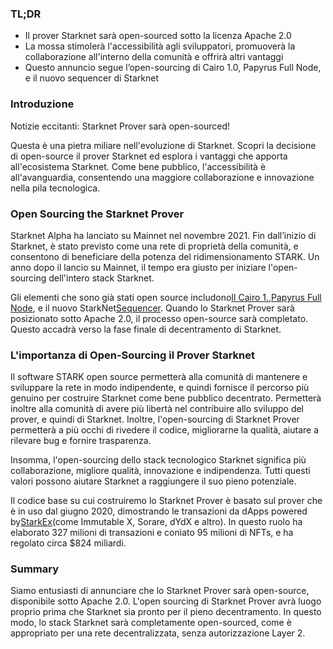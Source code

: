 ### TL;DR

* Il prover Starknet sarà open-sourced sotto la licenza Apache 2.0
* La mossa stimolerà l'accessibilità agli sviluppatori, promuoverà la collaborazione all'interno della comunità e offrirà altri vantaggi
* Questo annuncio segue l’open-sourcing di Cairo 1.0, Papyrus Full Node, e il nuovo sequencer di Starknet

### Introduzione

Notizie eccitanti: Starknet Prover sarà open-sourced!

Questa è una pietra miliare nell'evoluzione di Starknet. Scopri la decisione di open-source il prover Starknet ed esplora i vantaggi che apporta all'ecosistema Starknet. Come bene pubblico, l'accessibilità è all'avanguardia, consentendo una maggiore collaborazione e innovazione nella pila tecnologica.

### Open Sourcing the Starknet Prover

Starknet Alpha ha lanciato su Mainnet nel novembre 2021. Fin dall’inizio di Starknet, è stato previsto come una rete di proprietà della comunità, e consentono di beneficiare della potenza del ridimensionamento STARK. Un anno dopo il lancio su Mainnet, il tempo era giusto per iniziare l'open-sourcing dell'intero stack Starknet.

Gli elementi che sono già stati open source includono[Il Cairo 1.](https://medium.com/starkware/open-sourcing-cairo-1-0-b3100a664bb0),[Papyrus Full Node](https://medium.com/starkware/papyrus-an-open-source-starknet-full-node-396f7cd90202), e il nuovo StarkNet[Sequencer](https://starkware.medium.com/starknets-new-sequencer-339e63845003). Quando lo Starknet Prover sarà posizionato sotto Apache 2.0, il processo open-source sarà completato. Questo accadrà verso la fase finale di decentramento di Starknet.

### L'importanza di Open-Sourcing il Prover Starknet

Il software STARK open source permetterà alla comunità di mantenere e sviluppare la rete in modo indipendente, e quindi fornisce il percorso più genuino per costruire Starknet come bene pubblico decentrato. Permetterà inoltre alla comunità di avere più libertà nel contribuire allo sviluppo del prover, e quindi di Starknet. Inoltre, l'open-sourcing di Starknet Prover permetterà a più occhi di rivedere il codice, migliorarne la qualità, aiutare a rilevare bug e fornire trasparenza.

Insomma, l'open-sourcing dello stack tecnologico Starknet significa più collaborazione, migliore qualità, innovazione e indipendenza. Tutti questi valori possono aiutare Starknet a raggiungere il suo pieno potenziale.

Il codice base su cui costruiremo lo Starknet Prover è basato sul prover che è in uso dal giugno 2020, dimostrando le transazioni da dApps powered by[StarkEx](https://medium.com/starkware/starks-starkex-and-starknet-9a426680745a)(come Immutable X, Sorare, dYdX e altro). In questo ruolo ha elaborato 327 milioni di transazioni e coniato 95 milioni di NFTs, e ha regolato circa $824 miliardi.

### Summary

Siamo entusiasti di annunciare che lo Starknet Prover sarà open-source, disponibile sotto Apache 2.0. L'open sourcing di Starknet Prover avrà luogo proprio prima che Starknet sia pronto per il pieno decentramento. In questo modo, lo stack Starknet sarà completamente open-sourced, come è appropriato per una rete decentralizzata, senza autorizzazione Layer 2.
